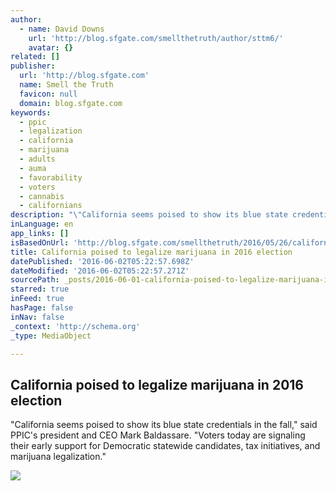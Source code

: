 ```yaml
---
author:
  - name: David Downs
    url: 'http://blog.sfgate.com/smellthetruth/author/sttm6/'
    avatar: {}
related: []
publisher:
  url: 'http://blog.sfgate.com'
  name: Smell the Truth
  favicon: null
  domain: blog.sfgate.com
keywords:
  - ppic
  - legalization
  - california
  - marijuana
  - adults
  - auma
  - favorability
  - voters
  - cannabis
  - californians
description: "\"California seems poised to show its blue state credentials in the fall,\" said PPIC's president and CEO Mark Baldassare. \"Voters today are signaling their early support for Democratic statewide candidates, tax initiatives, and marijuana legalization.\""
inLanguage: en
app_links: []
isBasedOnUrl: 'http://blog.sfgate.com/smellthetruth/2016/05/26/california-poised-to-legalize-marijuana-in-2016-election/'
title: California poised to legalize marijuana in 2016 election
datePublished: '2016-06-02T05:22:57.698Z'
dateModified: '2016-06-02T05:22:57.271Z'
sourcePath: _posts/2016-06-01-california-poised-to-legalize-marijuana-in-2016-election.md
starred: true
inFeed: true
hasPage: false
inNav: false
_context: 'http://schema.org'
_type: MediaObject

---
```

<article style=""><h1>California poised to legalize marijuana in 2016 election</h1><p>"California seems poised to show its blue state credentials in the fall," said PPIC's president and CEO Mark Baldassare. "Voters today are signaling their early support for Democratic statewide candidates, tax initiatives, and marijuana legalization."</p><img src="http://blog.sfgate.com/smellthetruth/files/2014/01/protest.jpg" /></article>